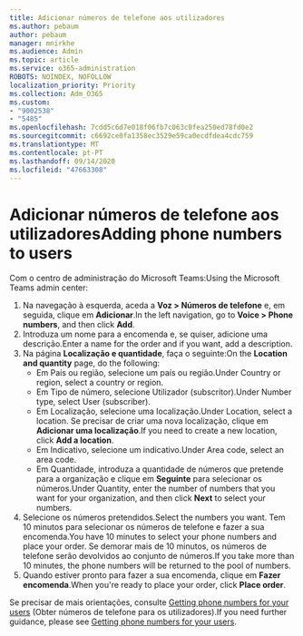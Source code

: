 ```yaml
---
title: Adicionar números de telefone aos utilizadores
ms.author: pebaum
author: pebaum
manager: mnirkhe
ms.audience: Admin
ms.topic: article
ms.service: o365-administration
ROBOTS: NOINDEX, NOFOLLOW
localization_priority: Priority
ms.collection: Adm_O365
ms.custom:
- "9002538"
- "5485"
ms.openlocfilehash: 7cdd5c6d7e018f06fb7c063c0fea250ed78fd0e2
ms.sourcegitcommit: c6692ce0fa1358ec3529e59ca0ecdfdea4cdc759
ms.translationtype: MT
ms.contentlocale: pt-PT
ms.lasthandoff: 09/14/2020
ms.locfileid: "47663308"
---
```

# <a name="adding-phone-numbers-to-users"></a><span data-ttu-id="21831-102">Adicionar números de telefone aos utilizadores</span><span class="sxs-lookup"><span data-stu-id="21831-102">Adding phone numbers to users</span></span>

<span data-ttu-id="21831-103">Com o centro de administração do Microsoft Teams:</span><span class="sxs-lookup"><span data-stu-id="21831-103">Using the Microsoft Teams admin center:</span></span>

1. <span data-ttu-id="21831-104">Na navegação à esquerda, aceda a **Voz > Números de telefone** e, em seguida, clique em **Adicionar**.</span><span class="sxs-lookup"><span data-stu-id="21831-104">In the left navigation, go to **Voice > Phone numbers**, and then click **Add**.</span></span>
2. <span data-ttu-id="21831-105">Introduza um nome para a encomenda e, se quiser, adicione uma descrição.</span><span class="sxs-lookup"><span data-stu-id="21831-105">Enter a name for the order and if you want, add a description.</span></span>
3. <span data-ttu-id="21831-106">Na página **Localização e quantidade**, faça o seguinte:</span><span class="sxs-lookup"><span data-stu-id="21831-106">On the **Location and quantity** page, do the following:</span></span>
    - <span data-ttu-id="21831-107">Em País ou região, selecione um país ou região.</span><span class="sxs-lookup"><span data-stu-id="21831-107">Under Country or region, select a country or region.</span></span>
    - <span data-ttu-id="21831-108">Em Tipo de número, selecione Utilizador (subscritor).</span><span class="sxs-lookup"><span data-stu-id="21831-108">Under Number type, select User (subscriber).</span></span>
    - <span data-ttu-id="21831-109">Em Localização, selecione uma localização.</span><span class="sxs-lookup"><span data-stu-id="21831-109">Under Location, select a location.</span></span> <span data-ttu-id="21831-110">Se precisar de criar uma nova localização, clique em **Adicionar uma localização**.</span><span class="sxs-lookup"><span data-stu-id="21831-110">If you need to create a new location, click **Add a location**.</span></span>
    - <span data-ttu-id="21831-111">Em Indicativo, selecione um indicativo.</span><span class="sxs-lookup"><span data-stu-id="21831-111">Under Area code, select an area code.</span></span>
    - <span data-ttu-id="21831-112">Em Quantidade, introduza a quantidade de números que pretende para a organização e clique em **Seguinte** para selecionar os números.</span><span class="sxs-lookup"><span data-stu-id="21831-112">Under Quantity, enter the number of numbers that you want for your organization, and then click **Next** to select your numbers.</span></span>
4. <span data-ttu-id="21831-113">Selecione os números pretendidos.</span><span class="sxs-lookup"><span data-stu-id="21831-113">Select the numbers you want.</span></span> <span data-ttu-id="21831-114">Tem 10 minutos para selecionar os números de telefone e fazer a sua encomenda.</span><span class="sxs-lookup"><span data-stu-id="21831-114">You have 10 minutes to select your phone numbers and place your order.</span></span> <span data-ttu-id="21831-115">Se demorar mais de 10 minutos, os números de telefone serão devolvidos ao conjunto de números.</span><span class="sxs-lookup"><span data-stu-id="21831-115">If you take more than 10 minutes, the phone numbers will be returned to the pool of numbers.</span></span>
5. <span data-ttu-id="21831-116">Quando estiver pronto para fazer a sua encomenda, clique em **Fazer encomenda**.</span><span class="sxs-lookup"><span data-stu-id="21831-116">When you're ready to place your order, click **Place order**.</span></span>

<span data-ttu-id="21831-117">Se precisar de mais orientações, consulte [Getting phone numbers for your users](https://docs.microsoft.com/microsoftteams/getting-phone-numbers-for-your-users) (Obter números de telefone para os utilizadores).</span><span class="sxs-lookup"><span data-stu-id="21831-117">If you need further guidance, please see [Getting phone numbers for your users](https://docs.microsoft.com/microsoftteams/getting-phone-numbers-for-your-users).</span></span>
